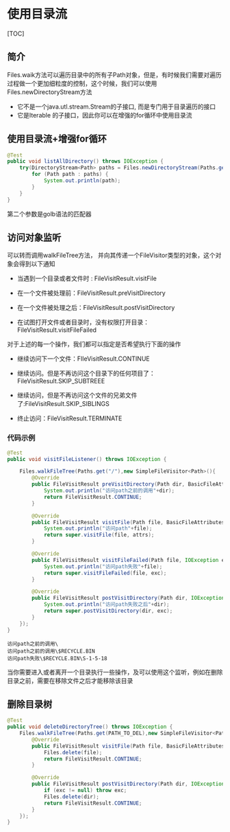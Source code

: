 # 使用目录流

[TOC]

## 简介

Files.waik方法可以遍历目录中的所有子Path对象，但是，有时候我们需要对遍历过程做一个更加细粒度的控制，这个时候，我们可以使用Files.newDirectoryStream方法

- 它不是一个java.utl.stream.Stream的子接口, 而是专门用于目录遍历的接口
- 它是Iterable 的子接口，因此你可以在增强的for循环中使用目录流

## 使用目录流+增强for循环

```java
@Test
public void listAllDirectory() throws IOException {
    try(DirectoryStream<Path> paths = Files.newDirectoryStream(Paths.get(PATH),"*.java")){
        for (Path path : paths) {
            System.out.println(path);
        }
    }
}
```

第二个参数是golb语法的匹配器

## 访问对象监听

可以转而调用walkFileTree方法， 并向其传递一个FileVisitor类型的对象，这个对象会得到以下通知

- 当遇到一个目录或者文件时 : FileVisitResult.visitFile
- 在一个文件被处理前：FileVisitResult.preVisitDirectory
- 在一个文件被处理之后：FileVisitResult.postVisitDirectory

- 在试图打开文件或者目录时，没有权限打开目录：FileVisitResult.visitFileFailed

对于上述的每一个操作，我们都可以指定是否希望执行下面的操作

- 继续访问下一个文件：FIleVisitResult.CONTINUE
- 继续访问。但是不再访问这个目录下的任何项目了：FileVisitResult.SKIP_SUBTREEE
- 继续访问，但是不再访问这个文件的兄弟文件了:FileVisitResult.SKIP_SIBLINGS

- 终止访问：FileVisitResult.TERMINATE

### 代码示例

```java
@Test
public void visitFileListener() throws IOException {

    Files.walkFileTree(Paths.get("/"),new SimpleFileVisitor<Path>(){
        @Override
        public FileVisitResult preVisitDirectory(Path dir, BasicFileAttributes attrs) throws IOException {
            System.out.println("访问path之前的调用"+dir);
            return FileVisitResult.CONTINUE;
        }

        @Override
        public FileVisitResult visitFile(Path file, BasicFileAttributes attrs) throws IOException {
            System.out.println("访问path"+file);
            return super.visitFile(file, attrs);
        }

        @Override
        public FileVisitResult visitFileFailed(Path file, IOException exc) throws IOException {
            System.out.println("访问path失败"+file);
            return super.visitFileFailed(file, exc);
        }

        @Override
        public FileVisitResult postVisitDirectory(Path dir, IOException exc) throws IOException {
            System.out.println("访问path失败之后"+dir);
            return super.postVisitDirectory(dir, exc);
        }
    });
}
```

```
访问path之前的调用\
访问path之前的调用\$RECYCLE.BIN
访问path失败\$RECYCLE.BIN\S-1-5-18
```

当你需要进入或者离开一个目录执行一些操作，及可以使用这个监听，例如在删除目录之前，需要在移除文件之后才能移除该目录

## 删除目录树

```java
@Test
public void deleteDirectoryTree() throws IOException {
    Files.walkFileTree(Paths.get(PATH_TO_DEL),new SimpleFileVisitor<Path>(){
        @Override
        public FileVisitResult visitFile(Path file, BasicFileAttributes attrs) throws IOException {
            Files.delete(file);
            return FileVisitResult.CONTINUE;
        }

        @Override
        public FileVisitResult postVisitDirectory(Path dir, IOException exc) throws IOException {
            if (exc != null) throw exc;
            Files.delete(dir);
            return FileVisitResult.CONTINUE;
        }
    });
}
```

   